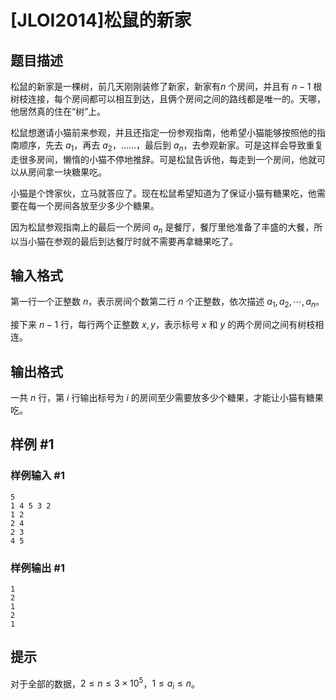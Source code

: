 # [JLOI2014]松鼠的新家

## 题目描述

松鼠的新家是一棵树，前几天刚刚装修了新家，新家有$n$ 个房间，并且有 $n-1$ 根树枝连接，每个房间都可以相互到达，且俩个房间之间的路线都是唯一的。天哪，他居然真的住在“树”上。

松鼠想邀请小猫前来参观，并且还指定一份参观指南，他希望小猫能够按照他的指南顺序，先去 $a_1$，再去 $a_2$，……，最后到 $a_n$，去参观新家。可是这样会导致重复走很多房间，懒惰的小猫不停地推辞。可是松鼠告诉他，每走到一个房间，他就可以从房间拿一块糖果吃。

小猫是个馋家伙，立马就答应了。现在松鼠希望知道为了保证小猫有糖果吃，他需要在每一个房间各放至少多少个糖果。

因为松鼠参观指南上的最后一个房间 $a_n$ 是餐厅，餐厅里他准备了丰盛的大餐，所以当小猫在参观的最后到达餐厅时就不需要再拿糖果吃了。

## 输入格式

第一行一个正整数 $n$，表示房间个数第二行 $n$ 个正整数，依次描述 $a_1, a_2,\cdots,a_n$。

接下来 $n-1$ 行，每行两个正整数 $x,y$，表示标号 $x$ 和 $y$ 的两个房间之间有树枝相连。

## 输出格式

一共 $n$ 行，第 $i$ 行输出标号为 $i$ 的房间至少需要放多少个糖果，才能让小猫有糖果吃。

## 样例 #1

### 样例输入 #1
```
5
1 4 5 3 2
1 2
2 4
2 3
4 5
```

### 样例输出 #1

```
1
2
1
2
1
```

## 提示

对于全部的数据，$2 \le n \le 3 \times 10^5$，$1 \le a_i \le n$。
